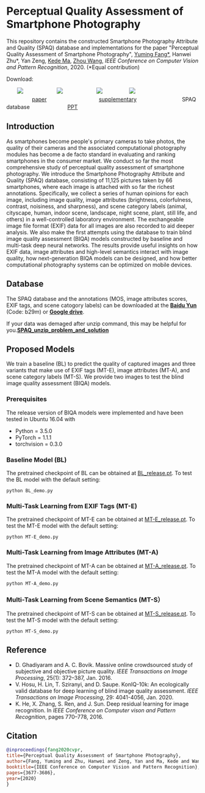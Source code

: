 # Perceptual Quality Assessment of Smartphone Photography
This repository contains the constructed Smartphone Photography Attribute and Quality (SPAQ) database and implementations for the paper "Perceptual Quality Assessment of Smartphone Photography",
 [Yuming Fang*](http://sim.jxufe.cn/JDMKL/ymfang.html), Hanwei Zhu*, Yan Zeng, [Kede Ma](https://kedema.org/), [Zhou Wang](https://ece.uwaterloo.ca/~z07wang/), *IEEE Conference on Computer Vision and Pattern Recognition*, 2020. (*Equal contribution)

Download:

&emsp;　![](./images/icon_pdf.png) &emsp;　&emsp;　&emsp;　![](./images/icon_pdf.png) &emsp;　&emsp;　&emsp;　![](./images/icon_zip.png)　&emsp;　&emsp;　![](./images/icon_pdf.png)<br>
&emsp;　&emsp;　&ensp; [paper](http://openaccess.thecvf.com/content_CVPR_2020/papers/Fang_Perceptual_Quality_Assessment_of_Smartphone_Photography_CVPR_2020_paper.pdf)　&emsp;　&emsp;　&emsp;　&emsp;　&ensp;  [supplementary](https://openaccess.thecvf.com/content_CVPR_2020/supplemental/Fang_Perceptual_Quality_Assessment_CVPR_2020_supplemental.pdf)　&emsp;　&emsp;　&emsp;　&ensp;　SPAQ database &emsp;　&emsp; &emsp;　&ensp;　[PPT](https://drive.google.com/file/d/1rhSgzAtAiryenF-xK9A8etoOlahcdGZZ/view?usp=sharing)


		

## Introduction
As smartphones become people's primary cameras to take photos, the quality of their cameras and the associated computational photography modules has become a de facto standard in evaluating and ranking smartphones in the consumer market. We conduct so far the most comprehensive study of perceptual quality assessment of smartphone photography. We introduce the Smartphone Photography Attribute and Quality (SPAQ) database, consisting of 11,125 pictures taken by 66 smartphones, where each image is attached with so far the richest annotations. Specifically, we collect a series of human opinions for each image, including image quality, image attributes (brightness, colorfulness, contrast, noisiness, and sharpness), and scene category labels (animal, cityscape, human, indoor scene, landscape, night scene, plant, still life, and others) in a well-controlled laboratory environment. The exchangeable image file format (EXIF) data for all images are also recorded to aid deeper analysis. We also make the first attempts using the database to train blind image quality assessment (BIQA) models constructed by baseline and multi-task deep neural networks. The results provide useful insights on how EXIF data, image attributes and high-level semantics interact with image quality, how next-generation BIQA models can be designed, and how better computational photography systems can be optimized on mobile devices.



## Database
The SPAQ database and the annotations (MOS, image attributes scores, EXIF tags, and scene catogory labels) can be downloaded at the [**Baidu Yun**](https://pan.baidu.com/s/18YzAtXb4cGdBGAsxuEVBOw) (Code: b29m) or [**Google drive**](https://drive.google.com/drive/u/1/folders/1wZ6HOHi5h43oxTe2yLYkFxwHPgJ9MwvT).

If your data was demaged after unzip command, this may be helpful for you.[**SPAQ_unzip_problem_and_solution**](./README_SPAQ_unzip_problem_and_solution.md)

## Proposed Models 
We train a baseline (BL) to predict the quality of captured images and three variants that make use of EXIF tags (MT-E), image attributes (MT-A), and scene category labels (MT-S). We provide two images to test the blind image quality assessment (BIQA) models.

### Prerequisites
The release version of BIQA models were implemented and have been tested in Ubuntu 16.04 with
- Python = 3.5.0
- PyTorch = 1.1.1
- torchvision = 0.3.0 

### Baseline Model (BL)
The pretrained checkpoint of BL can be obtained at [BL_release.pt](https://drive.google.com/file/d/1pXjXAIItViTFs7qUBY-b11WY50mzoVM2/view). To test the BL model with the default setting:
```
python BL_demo.py
``` 
### Multi-Task Learning from EXIF Tags (MT-E)
The pretrained checkpoint of MT-E can be obtained at [MT-E_release.pt](https://drive.google.com/open?id=1eEMH2wTz2bFDkpgTFpSmzdoJRTnOparJ). To test the MT-E model with the default setting:
```
python MT-E_demo.py
```

### Multi-Task Learning from Image Attributes (MT-A)
The pretrained checkpoint of MT-A can be obtained at [MT-A_release.pt](https://drive.google.com/open?id=1j0GmSgfzkB0gYu4zLVXCrlv3b3J20eOv). To test the MT-A model with the default setting:
```
python MT-A_demo.py
```

### Multi-Task Learning from Scene Semantics (MT-S）
The pretrained checkpoint of MT-S can be obtained at [MT-S_release.pt](https://drive.google.com/open?id=16m_N1neg6aDST1OqwrQRxNd-Z70_SU4o). To test the MT-S model with the default setting:
```
python MT-S_demo.py
```

## Reference

- D. Ghadiyaram and A. C. Bovik. Massive online crowdsourced study of subjective and objective picture quality. *IEEE Transactions on Image Processing*, 25(1): 372–387, Jan. 2016.
- V. Hosu, H. Lin, T. Sziranyi, and D. Saupe. KonIQ-10k: An ecologically valid database for deep learning of blind image quality assessment. *IEEE Transactions on Image Processing*, 29: 4041-4056, Jan. 2020.
- K. He, X. Zhang, S. Ren, and J. Sun. Deep residual learning for image recognition. In *IEEE Conference on Computer vison and Pattern Recognition*, pages 770–778, 2016.

## Citation
```bibtex
@inproceedings{fang2020cvpr,
title={Perceptual Quality Assessment of Smartphone Photography},
author={Fang, Yuming and Zhu, Hanwei and Zeng, Yan and Ma, Kede and Wang, Zhou},
booktitle={IEEE Conference on Computer Vision and Pattern Recognition},
pages={3677-3686},
year={2020}
}
